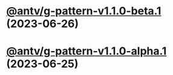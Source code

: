 # [@antv/g-pattern-v1.1.0-beta.1](https://github.com/antvis/g/compare/@antv/g-pattern@1.0.19...@antv/g-pattern@1.1.0-beta.1) (2023-06-26)

# [@antv/g-pattern-v1.1.0-alpha.1](https://github.com/antvis/g/compare/@antv/g-pattern@1.0.19...@antv/g-pattern@1.1.0-alpha.1) (2023-06-25)
